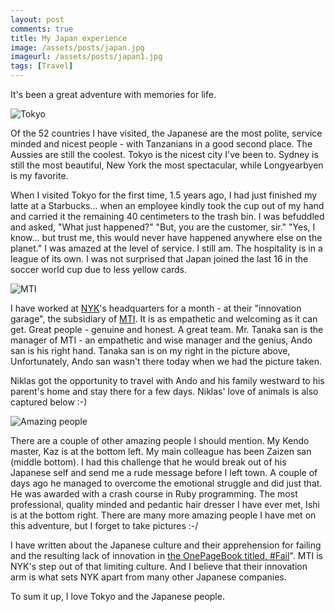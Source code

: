 ```yaml
---
layout: post
comments: true
title: My Japan experience
image: /assets/posts/japan.jpg
imageurl: /assets/posts/japan1.jpg
tags: [Travel]
---
```


It's been a great adventure with memories for life.

![Tokyo](https://isene.org/assets/posts/japan1.jpg)

Of the 52 countries I have visited, the Japanese are the most polite, service minded and nicest people - with Tanzanians in a good second place. The Aussies are still the coolest. Tokyo is the nicest city I've been to. Sydney is still the most beautiful, New York the most spectacular, while Longyearbyen is my favorite.

When I visited Tokyo for the first time, 1.5 years ago, I had just finished my latte at a Starbucks... when an employee kindly took the cup out of my hand and carried it the remaining 40 centimeters to the trash bin. I was befuddled and asked, "What just happened?" "But, you are the customer, sir." "Yes, I know... but trust me, this would never have happened anywhere else on the planet." I was amazed at the level of service. I still am. The hospitality is in a league of its own. I was not surprised that Japan joined the last 16 in the soccer world cup due to less yellow cards. 

![MTI](https://isene.org/assets/posts/mti.jpg)

I have worked at [NYK](https://www.nyk.com/ENGLISH/)'s headquarters for a month - at their "innovation garage", the subsidiary of [MTI](https://www.monohakobi.com/en/). It is as empathetic and welcoming as it can get. Great people - genuine and honest. A great team. Mr. Tanaka san is the manager of MTI - an empathetic and wise manager and the genius, Ando san is his right hand. Tanaka san is on my right in the picture above, Unfortunately, Ando san wasn't there today when we had the picture taken.

Niklas got the opportunity to travel with Ando and his family westward to his parent's home and stay there for a few days. Niklas' love of animals is also captured below :-)

![Amazing people](https://isene.org/assets/posts/japan2.jpg)

There are a couple of other amazing people I should mention. My Kendo master, Kaz is at the bottom left. My main colleague has been Zaizen san (middle bottom). I had this challenge that he would break out of his Japanese self and send me a rude message before I left town. A couple of days ago he managed to overcome the emotional struggle and did just that. He was awarded with a crash course in Ruby programming. The most professional, quality minded and pedantic hair dresser I have ever met, Ishi is at the bottom right. There are many more amazing people I have met on this adventure, but I forget to take pictures :-/

I have written about the Japanese culture and their apprehension for failing and the resulting lack of innovation in [the OnePageBook titled, #Fail](https://isene.org/onepagebooks/#1pb-4-fail)". MTI is NYK's step out of that limiting culture. And I believe that their innovation arm is what sets NYK apart from many other Japanese companies.

To sum it up, I love Tokyo and the Japanese people. 
